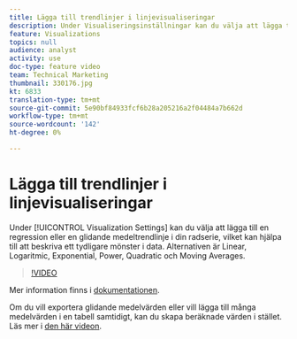 ```yaml
---
title: Lägga till trendlinjer i linjevisualiseringar
description: Under Visualiseringsinställningar kan du välja att lägga till en regression eller en glidande medeltrendlinje i din radserie, vilket kan hjälpa dig att avbilda ett tydligare mönster i data. Alternativen är Linear, Logaritmic, Exponential, Power, Quadratic och Moving Averages.
feature: Visualizations
topics: null
audience: analyst
activity: use
doc-type: feature video
team: Technical Marketing
thumbnail: 330176.jpg
kt: 6833
translation-type: tm+mt
source-git-commit: 5e90bf84933fcf6b28a205216a2f04484a7b662d
workflow-type: tm+mt
source-wordcount: '142'
ht-degree: 0%

---
```



# Lägga till trendlinjer i linjevisualiseringar

Under [!UICONTROL Visualization Settings] kan du välja att lägga till en regression eller en glidande medeltrendlinje i din radserie, vilket kan hjälpa till att beskriva ett tydligare mönster i data. Alternativen är Linear, Logaritmic, Exponential, Power, Quadratic och Moving Averages.

>[!VIDEO](https://video.tv.adobe.com/v/330176/?quality=12&learn=on)

Mer information finns i [dokumentationen](https://experienceleague.adobe.com/docs/analytics/analyze/analysis-workspace/visualizations/line.html?lang=en#analysis-workspace).

Om du vill exportera glidande medelvärden eller vill lägga till många medelvärden i en tabell samtidigt, kan du skapa beräknade värden i stället. Läs mer i [den här videon](https://experienceleague.adobe.com/docs/analytics-learn/tutorials/analysis-workspace/visualizations/using-the-cumulative-average-function-to-apply-metric-smoothing.html#analysis-workspace).
